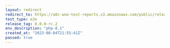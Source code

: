 ```yaml
---
layout: redirect
redirect_to: https://a8c-woo-test-reports.s3.amazonaws.com/public/release/8.0.0-rc.2/php-8.1/e2e/index.html
test_type: e2e
release_tag: 8.0.0-rc.2
env_description: "php-8.1"
created_at: "2023-08-04T21:55:41Z"
passed: true
---
```

